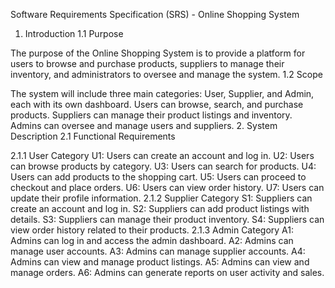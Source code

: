 Software Requirements Specification (SRS) - Online Shopping System
1. Introduction
1.1 Purpose

The purpose of the Online Shopping System is to provide a platform for users to browse and purchase products, suppliers to manage their inventory, and administrators to oversee and manage the system.
1.2 Scope

The system will include three main categories: User, Supplier, and Admin, each with its own dashboard.
Users can browse, search, and purchase products.
Suppliers can manage their product listings and inventory.
Admins can oversee and manage users and suppliers.
2. System Description
2.1 Functional Requirements

2.1.1 User Category
U1: Users can create an account and log in.
U2: Users can browse products by category.
U3: Users can search for products.
U4: Users can add products to the shopping cart.
U5: Users can proceed to checkout and place orders.
U6: Users can view order history.
U7: Users can update their profile information.
2.1.2 Supplier Category
S1: Suppliers can create an account and log in.
S2: Suppliers can add product listings with details.
S3: Suppliers can manage their product inventory.
S4: Suppliers can view order history related to their products.
2.1.3 Admin Category
A1: Admins can log in and access the admin dashboard.
A2: Admins can manage user accounts.
A3: Admins can manage supplier accounts.
A4: Admins can view and manage product listings.
A5: Admins can view and manage orders.
A6: Admins can generate reports on user activity and sales.
